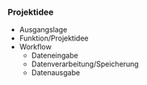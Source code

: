 ### **Projektidee**


- Ausgangslage
- Funktion/Projektidee
- Workflow
    - Dateneingabe
    - Datenverarbeitung/Speicherung
    - Datenausgabe
